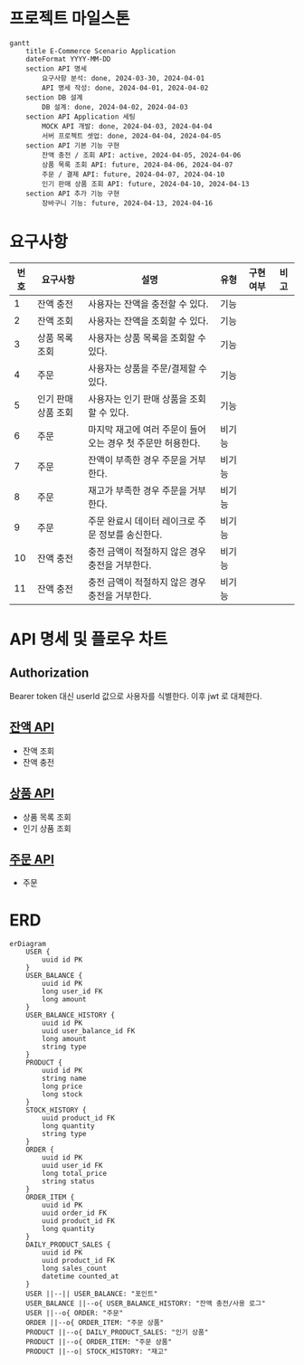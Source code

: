 # 프로젝트 마일스톤

```mermaid
gantt
    title E-Commerce Scenario Application
    dateFormat YYYY-MM-DD
    section API 명세
        요구사항 분석: done, 2024-03-30, 2024-04-01
        API 명세 작성: done, 2024-04-01, 2024-04-02
    section DB 설계
        DB 설계: done, 2024-04-02, 2024-04-03
    section API Application 세팅
        MOCK API 개발: done, 2024-04-03, 2024-04-04
        서버 프로젝트 셋업: done, 2024-04-04, 2024-04-05
    section API 기본 기능 구현
        잔액 충전 / 조회 API: active, 2024-04-05, 2024-04-06
        상품 목록 조회 API: future, 2024-04-06, 2024-04-07
        주문 / 결제 API: future, 2024-04-07, 2024-04-10
        인기 판매 상품 조회 API: future, 2024-04-10, 2024-04-13
    section API 추가 기능 구현
        장바구니 기능: future, 2024-04-13, 2024-04-16
```

# 요구사항

| 번호 | 요구사항        | 설명                                 | 유형  | 구현 여부 | 비고 |
|----|-------------|------------------------------------|-----|-------|----|
| 1  | 잔액 충전       | 사용자는 잔액을 충전할 수 있다.                 | 기능  |       |    |
| 2  | 잔액 조회       | 사용자는 잔액을 조회할 수 있다.                 | 기능  |       |    |
| 3  | 상품 목록 조회    | 사용자는 상품 목록을 조회할 수 있다.              | 기능  |       |    |
| 4  | 주문          | 사용자는 상품을 주문/결제할 수 있다.              | 기능  |       |    |
| 5  | 인기 판매 상품 조회 | 사용자는 인기 판매 상품을 조회할 수 있다.           | 기능  |       |    |
| 6  | 주문          | 마지막 재고에 여러 주문이 들어오는 경우 첫 주문만 허용한다. | 비기능 |       |    |
| 7  | 주문          | 잔액이 부족한 경우 주문을 거부한다.               | 비기능 |       |    |
| 8  | 주문          | 재고가 부족한 경우 주문을 거부한다.               | 비기능 |       |    |
| 9  | 주문          | 주문 완료시 데이터 레이크로 주문 정보를 송신한다.       | 비기능 |       |    |
| 10 | 잔액 충전       | 충전 금액이 적절하지 않은 경우 충전을 거부한다.        | 비기능 |       |    |
| 11 | 잔액 충전       | 충전 금액이 적절하지 않은 경우 충전을 거부한다.        | 비기능 |       |    |

# API 명세 및 플로우 차트

## Authorization

Bearer token 대신 userId 값으로 사용자를 식별한다.
이후 jwt 로 대체한다.

## [잔액 API](./docs/api/balance.md)

- 잔액 조회
- 잔액 충전

## [상품 API](./docs/api/products.md)

- 상품 목록 조회
- 인기 상품 조회

## [주문 API](./docs/api/orders.md)

- 주문

# ERD

```mermaid
erDiagram
    USER {
        uuid id PK
    }
    USER_BALANCE {
        uuid id PK
        long user_id FK
        long amount
    }
    USER_BALANCE_HISTORY {
        uuid id PK
        uuid user_balance_id FK
        long amount
        string type
    }
    PRODUCT {
        uuid id PK
        string name
        long price
        long stock
    }
    STOCK_HISTORY {
        uuid product_id FK
        long quantity
        string type
    }
    ORDER {
        uuid id PK
        uuid user_id FK
        long total_price
        string status
    }
    ORDER_ITEM {
        uuid id PK
        uuid order_id FK
        uuid product_id FK
        long quantity
    }
    DAILY_PRODUCT_SALES {
        uuid id PK
        uuid product_id FK
        long sales_count
        datetime counted_at
    }
    USER ||--|| USER_BALANCE: "포인트"
    USER_BALANCE ||--o{ USER_BALANCE_HISTORY: "잔액 충전/사용 로그"
    USER ||--o{ ORDER: "주문"
    ORDER ||--o{ ORDER_ITEM: "주문 상품"
    PRODUCT ||--o{ DAILY_PRODUCT_SALES: "인기 상품"
    PRODUCT ||--o{ ORDER_ITEM: "주문 상품"
    PRODUCT ||--o| STOCK_HISTORY: "재고"
```